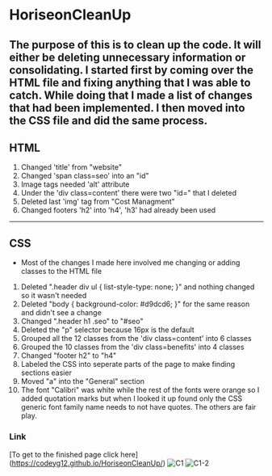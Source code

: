 # HoriseonCleanUp

## The purpose of this is to clean up the code. It will either be deleting unnecessary information or consolidating. I started first by coming over the HTML file and fixing anything that I was able to catch. While doing that I made a list of changes that had been implemented. I then moved into the CSS file and did the same process.

## HTML

1. Changed 'title' from "website"
2. Changed 'span class=seo' into an "id"
3. Image tags needed 'alt' attribute
4. Under the 'div class=content' there were two "id=" that I deleted
5. Deleted last 'img' tag from "Cost Managment"
6. Changed footers 'h2' into 'h4', 'h3' had already been used

---

## CSS

- Most of the changes I made here involved me changing or adding classes to the HTML file

1. Deleted ".header div ul {
   list-style-type: none;
   }" and nothing changed so it wasn't needed
2. Deleted "body {
   background-color: #d9dcd6;
   }" for the same reason and didn't see a change
3. Changed ".header h1 .seo" to "#seo"
4. Deleted the "p" selector because 16px is the default 
5. Grouped all the 12 classes from the 'div class=content' into 6 classes
6. Grouped the 10 classes from the 'div class=benefits' into 4 classes
7. Changed "footer h2" to "h4" 
8. Labeled the CSS into seperate parts of the page to make finding sections easier
9. Moved "a" into the "General" section
10. The font "Calibri" was white while the rest of the fonts were orange so I added quotation marks but when I looked it up found only the CSS generic font family name needs to not have quotes. The others are fair play.

### Link

[To get to the finished page click here] (https://codeyg12.github.io/HoriseonCleanUp/)
![C1](https://user-images.githubusercontent.com/103782398/170801573-6d28421c-0558-4c94-bff7-faa1be53d87a.png)
![C1-2](https://user-images.githubusercontent.com/103782398/170801610-bc833949-4e20-4894-8327-6482b1af9f60.png)